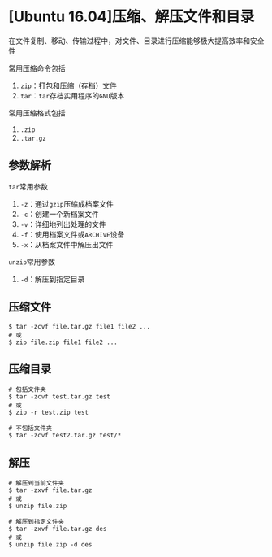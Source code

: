 
# [Ubuntu 16.04]压缩、解压文件和目录

在文件复制、移动、传输过程中，对文件、目录进行压缩能够极大提高效率和安全性

常用压缩命令包括

1. `zip`：打包和压缩（存档）文件
2. `tar`：`tar`存档实用程序的`GNU`版本

常用压缩格式包括

1. `.zip`
2. `.tar.gz`

## 参数解析

`tar`常用参数

1. `-z`：通过`gzip`压缩成档案文件
2. `-c`：创建一个新档案文件
3. `-v`：详细地列出处理的文件
4. `-f`：使用档案文件或`ARCHIVE`设备
5. `-x`：从档案文件中解压出文件

`unzip`常用参数

1. `-d`：解压到指定目录

## 压缩文件

    $ tar -zcvf file.tar.gz file1 file2 ...
    # 或
    $ zip file.zip file1 file2 ...

## 压缩目录

    # 包括文件夹
    $ tar -zcvf test.tar.gz test
    # 或
    $ zip -r test.zip test
    
    # 不包括文件夹
    $ tar -zcvf test2.tar.gz test/*

## 解压

    # 解压到当前文件夹
    $ tar -zxvf file.tar.gz
    # 或
    $ unzip file.zip

    # 解压到指定文件夹
    $ tar -zxvf file.tar.gz des
    # 或
    $ unzip file.zip -d des
